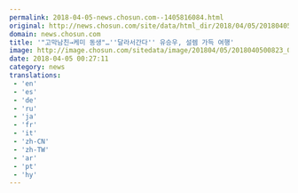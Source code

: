 ```yaml
---
permalink: 2018-04-05-news.chosun.com--1405816084.html
original: http://news.chosun.com/site/data/html_dir/2018/04/05/2018040500848.html
domain: news.chosun.com
title: '"고막남친→케미 동생"…''달라서간다'' 유승우, 설렘 가득 여행'
image: http://image.chosun.com/sitedata/image/201804/05/2018040500823_0.jpg
date: 2018-04-05 00:27:11
category: news
translations: 
 - 'en'
 - 'es'
 - 'de'
 - 'ru'
 - 'ja'
 - 'fr'
 - 'it'
 - 'zh-CN'
 - 'zh-TW'
 - 'ar'
 - 'pt'
 - 'hy'
---
```


